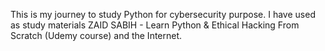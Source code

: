 This is my journey to study Python for cybersecurity purpose.
I have used as study materials ZAID SABIH - Learn Python & Ethical Hacking From Scratch (Udemy course) and the Internet.
